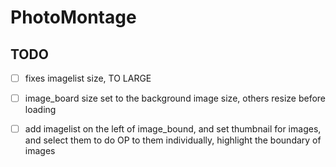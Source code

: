 # PhotoMontage

## TODO

- [ ] fixes imagelist size,  TO LARGE

- [ ] image_board size set to the background image size, others resize before loading

- [ ] add imagelist on the left of image_bound, and set thumbnail for images, and select them to do OP to them individually, highlight the boundary of images



